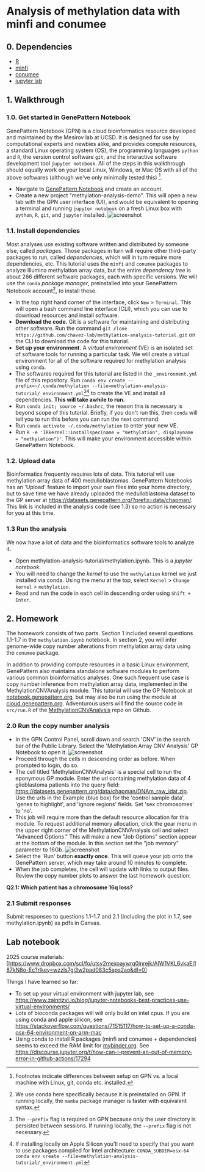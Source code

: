 # Analysis of methylation data with minfi and conumee

<!--[![Binder](http://mybinder.org/badge_logo.svg)](http://mybinder.org/v2/gh/chavez-lab/methylation-analysis-tutorial/HEAD?filepath=methylation.ipynb)-->

## 0. Dependencies
- [R](https://www.r-project.org/)
- [minfi](https://bioconductor.org/packages/devel/bioc/vignettes/minfi/inst/doc/minfi.html)
- [conumee](https://bioconductor.org/packages/devel/bioc/vignettes/conumee/inst/doc/conumee.html)
- [jupyter lab](https://jupyter.org/try-jupyter/lab/?path=notebooks%2FIntro.ipynb)

## 1. Walkthrough
### 1.0. Get started in GenePattern Notebook
GenePattern Notebook (GPN) is a cloud bioinformatics resource developed and maintained by the Mesirov lab at UCSD. It is designed for use by computational experts and newbies alike, and provides compute resources, a standard Linux operating system (OS), the programming languages `python` and `R`, the version control software `git`, and the interactive software development tool `jupyter notebook`. All of the steps in this walkthrough should equally work on your local Linux, Windows, or Mac OS with all of the above softwares (although we've only minimally tested this) [^1].
- Navigate to [GenePattern Notebook](https://notebook.genepattern.org/) and create an account.
- Create a new project "methylation-analysis-demo". This will open a new tab with the GPN user interface (UI), and would be equivalent to opening a terminal and running `jupyter notebook` on a fresh Linux box with `python`, `R`, `git`, and `jupyter` installed.
![screenshot](gpnui_empty.png)

### 1.1. Install dependencies
Most analyses use existing software written and distributed by someone else, called *packages*. Those packages in turn will require other third-party packages to run, called *dependencies*, which will in turn require more dependencies, etc. This tutorial uses the `minfi` and `conumee` packages to analyze Illumina methylation array data, but the entire *dependency tree* is about 266 different software packages, each with specific versions. We will use the `conda` *package manager*, preinstalled into your GenePattern Notebook account[^2], to install these.
- In the top right hand corner of the interface, click `New` > `Terminal`. This will open a bash command line interface (CLI), which you can use to download resources and install software.
- **Download the code.** Git is a software for maintaining and distributing other software. Run the command `git clone https://github.com/chavez-lab/methylation-analysis-tutorial.git` on the CLI to download the code for this tutorial.
- **Set up your environment.** A *virtual environment* (VE) is an isolated set of software tools for running a particular task. We will create a virtual environment for all of the software required for methylation analysis using `conda`.
- The softwares required for this tutorial are listed in the `_environment.yml` file of this repository. Run `conda env create --prefix=~/.conda/methylation --file=methylation-analysis-tutorial/_environment.yml`[^3][^4] to create the VE and install all dependencies. **This will take awhile to run.**
- Run `conda init; source ~/.bashrc`; the reason this is necessary is beyond scope of this tutorial. Briefly, if you don't run this, then `conda` will tell you to run this before you can run the next command.
- Run `conda activate ~/.conda/methylation` to enter your new VE.
- Run `R -e 'IRkernel::installspec(name = "methylation", displayname = "methylation")'`. This will make your environment accessible within GenePattern Notebook.

### 1.2. Upload data
Bioinformatics frequently requires lots of data. This tutorial will use methylation array data of 400 medulloblastomas. GenePattern Notebooks has an 'Upload' feature to import your own files into your home directory, but to save time we have already uploaded the medulloblastoma dataset to the GP server at https://datasets.genepattern.org/?prefix=data/chapman/. This link is included in the analysis code (see 1.3) so no action is necessary for you at this time.

### 1.3 Run the analysis
We now have a lot of data and the bioinformatics software tools to analyze it. 
- Open methylation-analysis-tutorial/methylation.ipynb. This is a *jupyter notebook*.
- You will need to change the *kernel* to use the `methylation` kernel we just installed via conda. Using the menu at the top, select `Kernel` > `Change kernel` > `methylation`.
- Read and run the code in each cell in descending order using `Shift + Enter`.

## 2. Homework
The homework consists of two parts. Section 1 included several questions 1.1-1.7 in the `methylation.ipynb` notebook. In section 2, you will infer genome-wide copy number alterations from methylation array data using the `conumee` package.

In addition to providing compute resources in a basic Linux environment, GenePattern also maintains standalone software modules to perform various common bioinformatics analyses. One such frequent use case is copy number inference from methylation array data, implemented in the MethylationCNVAnalysis module. This tutorial will use the GP Notebook at [notebook.genepattern.org](https://notebook.genepattern.org/), but may also be run using the module at [cloud.genepattern.org](https://cloud.genepattern.org/). Adventurous users will find the source code in `src/run.R` of the [MethylationCNVAnalysis](https://github.com/genepattern/MethylationCNVAnalysis/tree/f921fa141c6a3e05031b3b51f1af72a8c0774211) repo on Github.

### 2.0 Run the copy number analysis
- In the GPN Control Panel, scroll down and search 'CNV' in the search bar of the Public Library. Select the 'Methylation Array CNV Analysis' GP Notebook to open it.
![screenshot](cnv_search.png)
- Proceed through the cells in descending order as before. When prompted to login, do so.
- The cell titled 'MethylationCNVAnalysis' is a special cell to run the eponymous GP module. Enter the url containing methylation data of 4 glioblastoma patients into the query field: https://datasets.genepattern.org/data/chapman/DNAm_raw_idat.zip. Use the urls in the Example (blue box) for the 'control sample data', 'genes to highlight', and 'ignore regions' fields. Set 'sex chromosomes' to 'no'.
- This job will require more than the default resource allocation for this module. To request additional memory allocation, click the gear menu in the upper right corner of the MethylationCNVAnalysis cell and select "Advanced Options." This will make a new "Job Options" section appear at the bottom of the module. In this section set the "job memory" parameter to 16Gb. ![screenshot](advanced_options.png)
- Select the 'Run' button **exactly once**. This will queue your job onto the GenePattern server, which may take around 10 minutes to complete.
- When the job completes, the cell will update with links to output files. Review the copy number plots to answer the last homework question:

**Q2.1: Which patient has a chromosome 16q loss?**

### 2.1 Submit responses
Submit responses to questions 1.1-1.7 and 2.1 (including the plot in 1.7, see methylation.ipynb) as pdfs in Canvas.

## Lab notebook
2025 course materials: [https://www.dropbox.com/scl/fo/utsv2mexoaywrq0inrejk/AIW1VKL6vkaEI187kN8o-Ec?rlkey=wzzls7gi3w2pad083c5aps2ao&dl=0]

Things I have learned so far:
- To set up your virtual environment with jupyter lab, see 
https://www.zainrizvi.io/blog/jupyter-notebooks-best-practices-use-virtual-environments/
- Lots of bioconda packages will will only build on intel cpus. If you are using conda and 
apple silicon, see 
https://stackoverflow.com/questions/71515117/how-to-set-up-a-conda-osx-64-environment-on-arm-mac
- Using conda to install R packages (minfi and conumee + dependencies) seems to exceed the 
RAM limit for [mybinder.org](mybinder.org). See 
https://discourse.jupyter.org/t/how-can-i-prevent-an-out-of-memory-error-in-github-actions/17294


[^1]: Footnotes indicate differences between setup on GPN vs. a local machine with Linux, git, conda etc. installed.
[^2]: We use conda here specifically because it is preinstalled on GPN. If running locally, the `mamba` package manager is faster with equivalent syntax.
[^3]: The `--prefix` flag is required on GPN because only the user directory is persisted between sessions. If running locally, the `--prefix` flag is not necessary.
[^4]: If installing locally on Apple Silicon you'll need to specify that you want to use packages compiled for Intel architecture: `CONDA_SUBDIR=osx-64 conda env create --file=methylation-analysis-tutorial/_environment.yml`
